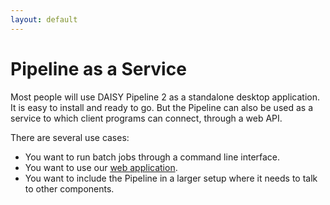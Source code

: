 ```yaml
---
layout: default
---
```

# Pipeline as a Service

Most people will use DAISY Pipeline 2 as a standalone desktop
application. It is easy to install and ready to go. But the Pipeline
can also be used as a service to which client programs can connect,
through a web API.

There are several use cases:

- You want to run batch jobs through a command line interface.
- You want to use our
  [web application]({{site.baseurl}}/wiki/webui/User-Guide/).
- You want to include the Pipeline in a larger setup where it needs to
  talk to other components.
